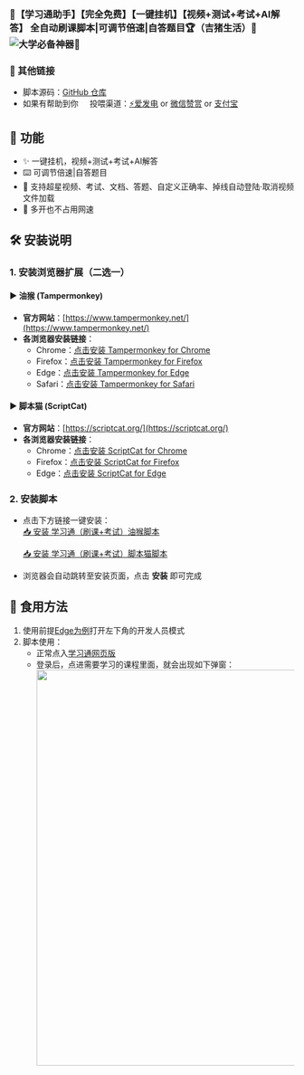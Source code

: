 ### 🥇【学习通助手】【完全免费】【一键挂机】【视频+测试+考试+AI解答】 全自动刷课脚本|可调节倍速|自答题目🏆（吉猪生活）🥳![大学必备神器🎉](https://glitch-art.vercel.app/api/simple?word={🥳大学必备神器🎉})
### 🔗 其他链接  
- 脚本源码：[GitHub 仓库](https://github.com/521-baby/ChaoXing-SuperSrarLearn)    
- 如果有帮助到你<img src='https://github.com/user-attachments/assets/830f9d78-a85c-4d62-be5e-cc0af727eabe' width='16px' /> 投喂渠道：[⚡爱发电](https://afdian.com/a/chunshu) or [微信赞赏](https://github.com/521-baby/521-baby/blob/main/DONATE.md) or [支付宝](https://github.com/521-baby/521-baby/blob/main/DONATE2.md)</del>
## 🚀 功能 
- ✨ 一键挂机，视频+测试+考试+AI解答
- ⌨️ 可调节倍速|自答题目
- 🌈 支持超星视频、考试、文档、答题、自定义正确率、掉线自动登陆·取消视频文件加载
- 🧐 多开也不占用网速
## 🛠️ 安装说明  
### 1. 安装浏览器扩展（二选一）  
#### ▶ 油猴 (Tampermonkey)  
- **官方网站**：[https://www.tampermonkey.net/](https://www.tampermonkey.net/)  
- **各浏览器安装链接**：  
  - Chrome：[点击安装 Tampermonkey for Chrome](https://chrome.google.com/webstore/detail/tampermonkey/dhdgffkkebhmkfjojejmpbldmpobfkfo)  
  - Firefox：[点击安装 Tampermonkey for Firefox](https://addons.mozilla.org/en-US/firefox/addon/tampermonkey/)  
  - Edge：[点击安装 Tampermonkey for Edge](https://microsoftedge.microsoft.com/addons/detail/tampermonkey/iikmkjmpaadaobahmlepeloendndfphd)  
  - Safari：[点击安装 Tampermonkey for Safari](https://apps.apple.com/us/app/tampermonkey/id1482490089)  

#### ▶ 脚本猫 (ScriptCat)  
- **官方网站**：[https://scriptcat.org/](https://scriptcat.org/)  
- **各浏览器安装链接**：  
  - Chrome：[点击安装 ScriptCat for Chrome](https://chrome.google.com/webstore/detail/scriptcat/lhplgjmbpnjgjmpbokdjpcbbekifcmli)  
  - Firefox：[点击安装 ScriptCat for Firefox](https://addons.mozilla.org/zh-CN/firefox/addon/scriptcat/)  
  - Edge：[点击安装 ScriptCat for Edge](https://microsoftedge.microsoft.com/addons/detail/scriptcat/llhcdfddnmmcmlbdennkpdnlnbgbmfak)  

### 2. 安装脚本  
- 点击下方链接一键安装：  
  [📥 安装 学习通（刷课+考试）油猴脚本](https://greasyfork.org/zh-CN/scripts/530068-%E5%AD%A6%E4%B9%A0%E9%80%9A%E5%8A%A9%E6%89%8B-%E5%AE%8C%E5%85%A8%E5%85%8D%E8%B4%B9-%E4%B8%80%E9%94%AE%E6%8C%82%E6%9C%BA-ai%E8%A7%A3%E7%AD%94-%E8%A7%86%E9%A2%91-%E6%B5%8B%E8%AF%95-%E8%80%83%E8%AF%95-ai%E8%A7%A3%E7%AD%94-%E5%85%A8%E8%87%AA%E5%8A%A8%E5%88%B7%E8%AF%BE%E8%84%9A%E6%9C%AC-%E5%8F%AF%E8%B0%83%E8%8A%82%E5%80%8D%E9%80%9F-%E8%87%AA%E7%AD%94%E9%A2%98%E7%9B%AE-%E5%90%89%E7%8C%AA%E7%94%9F%E6%B4%BB)
  
  [📥 安装 学习通（刷课+考试）脚本猫脚本](https://scriptcat.org/zh-CN/script-show-page/3321)
- 浏览器会自动跳转至安装页面，点击 **安装** 即可完成  


## 📝 食用方法  
1. 使用前提[Edge为例](edge://extensions/)打开左下角的开发人员模式
2. 脚本使用：  
   - 正常点入[学习通网页版](https://v8.chaoxing.com/)
   - 登录后，点进需要学习的课程里面，就会出现如下弹窗：
     <img width="700" src="https://github.com/521-baby/ChaoXing-SuperSrarLearn/blob/main/%E5%BC%B9%E7%AA%97%E5%8A%9F%E8%83%BD%E9%9D%A2%E6%9D%BF.png">
